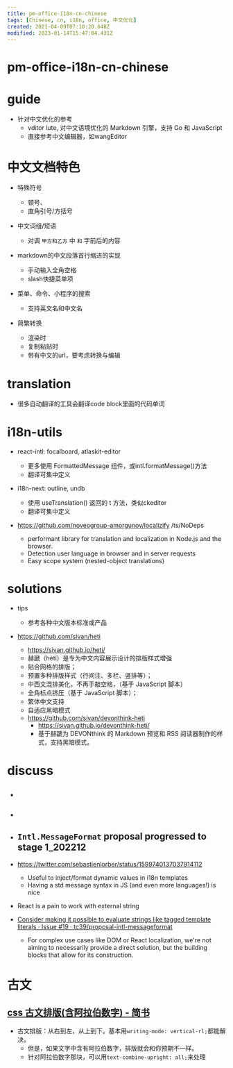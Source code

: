 ```yaml
---
title: pm-office-i18n-cn-chinese
tags: [Chinese, cn, i18n, office, 中文优化]
created: 2021-04-09T07:10:20.648Z
modified: 2023-01-14T15:47:04.431Z
---
```


# pm-office-i18n-cn-chinese

# guide

- 针对中文优化的参考
  - vditor lute, 对中文语境优化的 Markdown 引擎，支持 Go 和 JavaScript
  - 直接参考中文编辑器，如wangEditor
# 中文文档特色
- 特殊符号
  - 顿号、
  - 直角引号/方括号

- 中文词组/短语
  - 对调 `甲方和乙方` 中 `和` 字前后的内容

- markdown的中文段落首行缩进的实现
  - 手动输入全角空格
  - slash快捷菜单项

- 菜单、命令、小程序的搜索
  - 支持英文名和中文名

- 简繁转换
  - 渲染时
  - 复制粘贴时
  - 带有中文的url，要考虑转换与编辑
# translation
- 很多自动翻译的工具会翻译code block里面的代码单词
# i18n-utils
- react-intl: focalboard, atlaskit-editor
  - 更多使用 FormattedMessage 组件，或intl.formatMessage()方法
  - 翻译可集中定义

- i18n-next: outline, undb
  - 使用 useTranslation() 返回的 t 方法，类似ckeditor
  - 翻译可集中定义

- https://github.com/noveogroup-amorgunov/localizify /ts/NoDeps
  - performant library for translation and localization in Node.js and the browser.
  - Detection user language in browser and in server requests
  - Easy scope system (nested-object translations)
# solutions
- tips
  - 参考各种中文版本标准或产品

- https://github.com/sivan/heti
  - https://sivan.github.io/heti/
  - 赫蹏（hètí）是专为中文内容展示设计的排版样式增强
  - 贴合网格的排版；
  - 预置多种排版样式（行间注、多栏、竖排等）；
  - 中西文混排美化，不再手敲空格，（基于 JavaScript 脚本）
  - 全角标点挤压（基于 JavaScript 脚本）；
  -  繁体中文支持
  - 自适应黑暗模式
  - https://github.com/sivan/devonthink-heti
    - https://sivan.github.io/devonthink-heti/
    - 基于赫蹏为 DEVONthink 的 Markdown 预览和 RSS 阅读器制作的样式，支持黑暗模式。
# discuss
- ## 

- ## 

- ##  `Intl.MessageFormat` proposal progressed to stage 1_202212
- https://twitter.com/sebastienlorber/status/1599740137037914112
  - Useful to inject/format dynamic values in i18n templates
  - Having a std message syntax in JS (and even more languages!) is nice
- React is a pain to work with external string 
- [Consider making it possible to evaluate strings like tagged template literals · Issue #19 · tc39/proposal-intl-messageformat](https://github.com/tc39/proposal-intl-messageformat/issues/19)
  - For complex use cases like DOM or React localization, we're not aiming to necessarily provide a direct solution, but the building blocks that allow for its construction.

# 古文

## [css 古文排版(含阿拉伯数字) - 简书](https://www.jianshu.com/p/7e42b6145101)

- 古文排版：从右到左，从上到下。基本用`writing-mode: vertical-rl;`都能解决。
  - 但是，如果文字中含有阿拉伯数字，排版就会和你预期不一样。
  - 针对阿拉伯数字那块，可以用`text-combine-upright: all;`来处理
